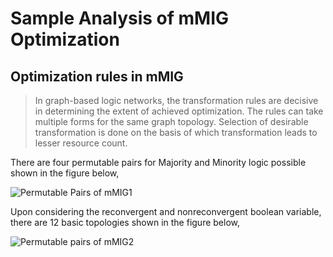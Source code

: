 # Sample Analysis of mMIG Optimization
## Optimization rules in mMIG
> In graph-based logic networks, the transformation rules are decisive in determining the extent of achieved optimization. The rules can take multiple forms for the same
  graph topology. Selection of desirable transformation is done on the basis of which transformation leads to lesser resource count.

There are four permutable pairs for Majority and Minority logic possible shown in the figure below,

![Permutable Pairs of mMIG1](https://github.com/mr-easy1/mMIG-Optimization/blob/main/permutable%20pairs1.PNG)

Upon considering the reconvergent and nonreconvergent boolean variable, there are 12 basic topologies shown in the figure below,


![Permutable pairs of mMIG2](https://github.com/mr-easy1/mMIG-Optimization/blob/main/permutable%20pairs2.PNG)



